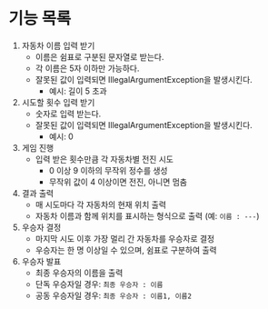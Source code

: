 # 기능 목록

1. 자동차 이름 입력 받기
    - 이름은 쉼표로 구분된 문자열로 받는다.
    - 각 이름은 5자 이하만 가능하다.
    - 잘못된 값이 입력되면 IllegalArgumentException을 발생시킨다.
        - 예시: 길이 5 초과
2. 시도할 횟수 입력 받기
    - 숫자로 입력 받는다.
    - 잘못된 값이 입력되면 IllegalArgumentException을 발생시킨다.
        - 예시: 0
3. 게임 진행
    - 입력 받은 횟수만큼 각 자동차별 전진 시도
        - 0 이상 9 이하의 무작위 정수를 생성
        - 무작위 값이 4 이상이면 전진, 아니면 멈춤
4. 결과 출력
    - 매 시도마다 각 자동차의 현재 위치 출력
    - 자동차 이름과 함께 위치를 표시하는 형식으로 출력 (예: `이름 : ---`)
5. 우승자 결정
    - 마지막 시도 이후 가장 멀리 간 자동차를 우승자로 결정
    - 우승자는 한 명 이상일 수 있으며, 쉼표로 구분하여 출력
6. 우승자 발표
    - 최종 우승자의 이름을 출력
    - 단독 우승자일 경우: `최종 우승자 : 이름`
    - 공동 우승자일 경우: `최종 우승자 : 이름1, 이름2`
